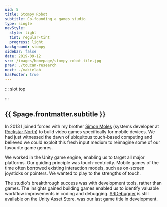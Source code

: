 ```yaml
---
uid: 5
title: Stompy Robot
subtitle: Co-founding a games studio
type: single
navStyle:
  style: light
  tint: regular-tint
  progress: light
background: stompy
sidebar: false
date: 2019-09-12
src: /images/homepage/stompy-robot-tile.jpg
prev: ./toucan-research
next: ./makielab
hasFooter: true
---
```


::: slot top

<Stage-ProjectStage rag="rag-4" ragTitle="rag-1" titleColumnClass="is-three-fifths" ctaLabel="stompyrobot.uk" ctaUrl="https://stompyrobot.uk/"
description="I was one half of Stompy Robot, an independent studio based in Edinburgh, creating games for mobile and tools for developers.">

<template v-slot:visual-column>
  <figure class="stompy-image">
    <Heros-ImageHero src="/images/stompy-robot/header-comp-export-grid.png" alt="Ecosia mobile devices"/>
  </figure>
</template>

<template v-slot:platform>

Mobile games
~ Unity plugins

</template>

<template v-slot:timeframe>

2013-2015
<!-- ~ (part-time) -->

</template>

<template v-slot:my-role>

Game Designer
~ Artist

</template>

<template v-slot:team>

Designer/developer

</template>

</Stage-ProjectStage>

<style lang="sass">

.stompy-image
  position: absolute
  left: -56%
  top: -2%
  width: 200%

</style>

:::

<Content-TextSection rag="rag-5" columnOffset="title-offset" padding="is-initial">

<h2> {{ $page.frontmatter.subtitle }} </h2>

In 2013 I joined forces with my brother [Simon Moles](https://www.simonmoles.com/) (systems developer at [Rockstar North](https://www.rockstarnorth.com/)) to build video games specifically for mobile devices. We had just witnessed the dawn of ubiquitous touch-based computing and believed we could exploit this fresh input medium to reimagine some of our favourite game genres.

We worked in the Unity game engine, enabling us to target all major platforms. Our guiding principle was touch-centricity. Mobile games of the time often borrowed existing interaction models, such as on-screen joysticks or pointers. We wanted to play to the strengths of touch.

<p>
The studio's breakthrough success was with development tools, rather than games. The insights gained building games enabled us to identify valuable workflow improvements in coding and debugging. <a href="https://assetstore.unity.com/packages/tools/gui/srdebugger-console-tools-on-device-27688" target="blank" rel="noopener noreferrer">SRDebugger</a> is still available on the Unity Asset Store. <Content-ModalLink label="Spaced">
<template v-slot:modal>
<Content :page-key="$site.pages.find(p => p.path === '/extra/spaced/').key"/>
</template>
</Content-ModalLink> was our last game title in development.

<!--
and we occasionally game jam


<Content-ModalLink label="Game jam">
<template v-slot:modal>

Game jam

</template>
</Content-ModalLink>
. -->
</p>

<template v-slot:aside>

**Product**
Mobile video games, developer tools and plugins for Unity

**Sector**
Interactive entertainment

**Timeframe**
2013-2015

**My role**
Artist and Game designer

**Team**
Game developer/designer


</template>

</Content-TextSection>




<Content-ImageFrames-MainImageSection padding="is-large" imageClass="is-16by9" url="https://www.youtube.com/embed/xZELuhMO9es" alt="placeholder" :aside="true" rag="rag-3" :iframe="true">

<template v-slot:content>

## Nova

<p class="subtitle">
  A tactical action RTS which specifically leverages the interaction opportunities offered by touch screens.
</p>

The player commands an elite squad of starship captains who must defend the freedom of the galaxy. Battle against ambitious new factions seeking galactic dominance. As the player progresses, they collect new starships, captains, weaponry and equipment. Each possess advantages and abilities, which can be combined into effective strategies for defeating any opponent.


 <!-- as they endeavour to defeat the oppressive galactic powers present in the Milky Way galaxy.

Players will acquire new heroes and weaponry as they progress in the game. Heroes and weapons have unique abilities which the player can combine to develop the most effective strategy for defeating their opponents.

In dui odio, posuere eget tristique in, pellentesque nec dolor. Vestibulum quis metus purus. Fusce varius rhoncus enim sit amet semper. Maecenas non nunc id justo vehicula ultricies vestibulum eget ex. Integer mattis faucibus nunc, ut tristique magna bibendum sit amet.

Suspendisse ornare et mi sit amet lacinia. Proin eget dui purus. Aliquam a cursus erat, sit amet ultricies risus. Nulla at arcu sagittis, egestas libero ut, finibus massa. -->

<!--

Nova is a squad-based action RPG for tablet devices. I collaborated with an artist to create the visual style, silhouetting ships against a bright background and overlaying heavy glow effects for weapons, engines, highlights. A major focus was to take advantage of touch controls and streamlining interactions with the UI and squad control.


Nova is an action-strategy game for tablet devices. The player controls an elite squad of heroes in the far future as they endeavour to defeat the oppressive galactic powers present in the Milky Way galaxy.

Players will acquire new heroes and weaponry as they progress in the game. Heroes and weapons have unique abilities which the player can combine to develop the most effective strategy for defeating their opponents.

 -->

</template>


</Content-ImageFrames-MainImageSection>









<!--

to reimagine the game genres we loved in this new paradigm.

which specifically aims to leverage the interaction opportunities offered by touch screens.

Across all popular mobile platforms (iOS, Windows, Android), we design and craft fun, touch-centric games. We believe that a game should be designed for touch, fully exploiting the fresh input medium provided by this new technology.

with the Unity game engine



Emphasise what I did, what the challenges were, what was learnt in content text


-->
